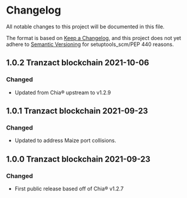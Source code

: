 # Changelog

All notable changes to this project will be documented in this file.

The format is based on [Keep a Changelog](https://keepachangelog.com/en/1.0.0/),
and this project does not yet adhere to [Semantic Versioning](https://semver.org/spec/v2.0.0.html)
for setuptools_scm/PEP 440 reasons.

## 1.0.2 Tranzact blockchain 2021-10-06

### Changed

- Updated from Chia&reg; upstream to v1.2.9

## 1.0.1 Tranzact blockchain 2021-09-23

### Changed

- Updated to address Maize port collisions.

## 1.0.0 Tranzact blockchain 2021-09-23

### Changed

- First public release based off of Chia&reg; v1.2.7
